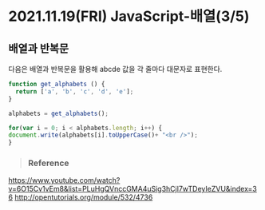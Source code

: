 # 2021.11.19(FRI) JavaScript-배열(3/5)
## 배열과 반복문

다음은 배열과 반복문을 활용해 abcde 값을 각 줄마다 대문자로 표현한다.

```javascript
function get_alphabets () {
  return ['a', 'b', 'c', 'd', 'e'];
}

alphabets = get_alphabets();

for(var i = 0; i < alphabets.length; i++) {
document.write(alphabets[i].toUpperCase()+ "<br />");
}
```


>### Reference

<https://www.youtube.com/watch?v=6O15Cv1vEm8&list=PLuHgQVnccGMA4uSig3hCjl7wTDeyIeZVU&index=36>
<http://opentutorials.org/module/532/4736>
